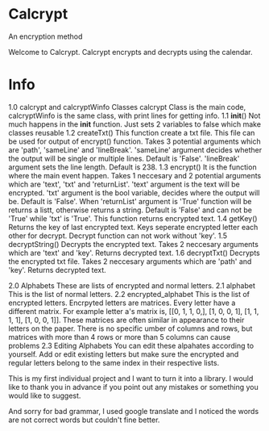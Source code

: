 # Calcrypt
An encryption method

Welcome to Calcrypt. Calcrypt encrypts and decrypts using the calendar.

# Info
  1.0 calcrypt and calcryptWinfo Classes
      calcrypt Class is the main code, calcryptWinfo is the same class, with print lines for getting info.
    1.1 __init__()
      Not much happens in the __init__ function. Just sets 2 variables to false which make classes reusable
    1.2 createTxt()
      This function create a txt file. This file can be used for output of encrypt() function. Takes 3  potential arguments 
      which are 'path', 'sameLine' and 'lineBreak'. 'sameLine' argument decides whether the output will be single or multiple lines.
      Default is 'False'. 'lineBreak' argument sets the line length. Default is 238.
    1.3 encrypt()
      It is the function where the main event happen. Takes 1 neccesary and 2 potential arguments which are 'text', 'txt' and 'returnList'.
      'text' argument is the text will be encrypted. 'txt' argument is the bool variable, decides where the output will be. Default is 'False'.
      When 'returnList' argument is 'True' function will be returns a listt, otherwise returns a string. Default is 'False' and can not be 'True'
      while 'txt' is 'True'. This function returns encrypted text.
    1.4 getKey()
      Returns the key of last encrypted text. Keys seperate encrypted letter each other for decrypt. Decrypt function can not work without 'key'.
    1.5 decryptString()
      Decrypts the encrypted text. Takes 2 neccesary arguments which are 'text' and 'key'. Returns decrypted text.
    1.6 decryptTxt()
      Decrypts the encrypted txt file. Takes 2 neccesary arguments which are 'path' and 'key'. Returns decrypted text.
  
  2.0 Alphabets
    These are lists of encrypted and normal letters.
    2.1 alphabet
      This is the list of normal letters. 
    2.2 encrypted_alphabet
      This is the list of encrypted letters. Encrpyted letters are matrices. Every letter have a different matrix. For example letter a's matrix is,
      [[0, 1, 1, 0,], [1, 0, 0, 1], [1, 1, 1, 1], [1, 0, 0, 1]]. These matrices are often similar in appearance to their letters on the paper. There is 
      no specific umber of columns and rows, but matrices with more than 4 rows or more than 5 columns can cause problems
    2.3 Editing Alphabets
      You can edit these alpahates according to yourself. Add or edit existing letters but make sure the encrypted and regular letters belong to the same
      index in their respective lists.
      
This is my first individual project and I want to turn it into a library. I would like to thank you in advance if you point out any mistakes or something
you would like to suggest.

And sorry for bad grammar, I used google translate and I noticed the words are not correct words but couldn't fine better.
      
